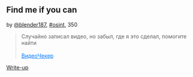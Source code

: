 ## Find me if you can
by [@blender187](https://t.me/blender187), [#osint](/README.md#osint), 350

> Случайно записал видео, но забыл, где я это сделал, помогите найти<br><br><a style="color:#0077FF" href="screencast.mp4" >Видео</a><a style="color:#0077FF" href="http://checker.punchclub.ru:2022/" >Чекер</a>


[Write-up](WRITEUP.md)